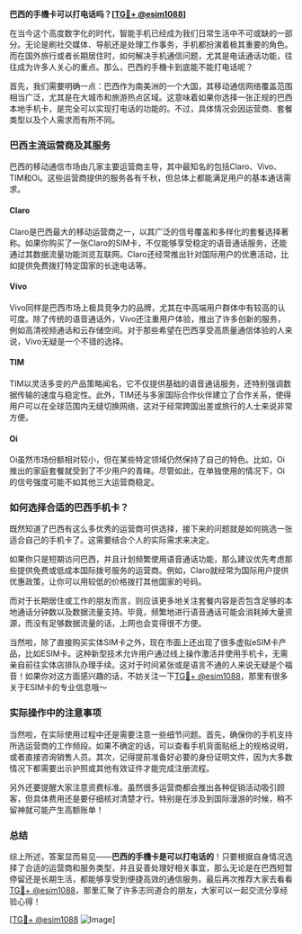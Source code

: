 **巴西的手機卡可以打电话吗？[[TG💪+ @esim1088](https://t.me/s/esim1088)]**

在当今这个高度数字化的时代，智能手机已经成为我们日常生活中不可或缺的一部分。无论是刷社交媒体、导航还是处理工作事务，手机都扮演着极其重要的角色。而在国外旅行或者长期居住时，如何解决手机通信问题，尤其是电话通话功能，往往成为许多人关心的重点。那么，巴西的手機卡到底能不能打电话呢？

首先，我们需要明确一点：巴西作为南美洲的一个大国，其移动通信网络覆盖范围相当广泛，尤其是在大城市和旅游热点区域。这意味着如果你选择一张正规的巴西本地手机卡，是完全可以实现打电话的功能的。不过，具体情况会因运营商、套餐类型以及个人需求而有所不同。

### 巴西主流运营商及其服务

巴西的移动通信市场由几家主要运营商主导，其中最知名的包括Claro、Vivo、TIM和Oi。这些运营商提供的服务各有千秋，但总体上都能满足用户的基本通话需求。

#### Claro
Claro是巴西最大的移动运营商之一，以其广泛的信号覆盖和多样化的套餐选择著称。如果你购买了一张Claro的SIM卡，不仅能够享受稳定的语音通话服务，还能通过其数据流量功能浏览互联网。Claro还经常推出针对国际用户的优惠活动，比如提供免费拨打特定国家的长途电话等。

#### Vivo
Vivo同样是巴西市场上极具竞争力的品牌，尤其在中高端用户群体中有较高的认可度。除了传统的语音通话外，Vivo还注重用户体验，推出了许多创新的服务，例如高清视频通话和云存储空间。对于那些希望在巴西享受高质量通信体验的人来说，Vivo无疑是一个不错的选择。

#### TIM
TIM以灵活多变的产品策略闻名，它不仅提供基础的语音通话服务，还特别强调数据传输的速度与稳定性。此外，TIM还与多家国际合作伙伴建立了合作关系，使得用户可以在全球范围内无缝切换网络，这对于经常跨国出差或旅行的人士来说非常方便。

#### Oi
Oi虽然市场份额相对较小，但在某些特定领域仍然保持了自己的特色。比如，Oi推出的家庭套餐就受到了不少用户的青睐。尽管如此，在单独使用的情况下，Oi的信号强度可能不如其他三大运营商稳定。

### 如何选择合适的巴西手机卡？

既然知道了巴西有这么多优秀的运营商可供选择，接下来的问题就是如何挑选一张适合自己的手机卡了。这需要结合个人的实际需求来决定。

如果你只是短期访问巴西，并且计划频繁使用语音通话功能，那么建议优先考虑那些提供免费或低成本国际拨号服务的运营商。例如，Claro就经常为国际用户提供优惠政策，让你可以用较低的价格拨打其他国家的号码。

而对于长期居住或工作的朋友而言，则应该更多地关注套餐内容是否包含足够的本地通话分钟数以及数据流量支持。毕竟，频繁地进行语音通话可能会消耗掉大量资源，而没有足够数据流量的话，上网也会变得很不方便。

当然啦，除了直接购买实体SIM卡之外，现在市面上还出现了很多虚拟eSIM卡产品，比如ESIM卡。这种新型技术允许用户通过线上操作激活并使用手机卡，无需亲自前往实体店排队办理手续。这对于时间紧张或是语言不通的人来说无疑是个福音！如果你对这方面感兴趣的话，不妨关注一下[TG💪+ @esim1088](https://t.me/s/esim1088)，那里有很多关于ESIM卡的专业信息哦～

### 实际操作中的注意事项

当然啦，在实际使用过程中还是需要注意一些细节问题。首先，确保你的手机支持所选运营商的工作频段。如果不确定的话，可以查看手机背面贴纸上的规格说明，或者直接咨询销售人员。其次，记得提前准备好必要的身份证明文件，因为大多数情况下都需要出示护照或其他有效证件才能完成注册流程。

另外还要提醒大家注意资费标准。虽然很多运营商都会推出各种促销活动吸引顾客，但具体费用还是要仔细核对清楚才行。特别是在涉及到国际漫游的时候，稍不留神就可能产生高额账单！

### 总结

综上所述，答案显而易见——**巴西的手機卡是可以打电话的**！只要根据自身情况选择了合适的运营商和服务类型，并且妥善处理好相关事宜，那么无论是在巴西短暂停留还是长期生活，都能够享受到便捷高效的通信服务。最后再次推荐大家去看看[TG💪+ @esim1088](https://t.me/s/esim1088)，那里汇聚了许多志同道合的朋友，大家可以一起交流分享经验心得！

[[TG💪+ @esim1088](https://t.me/s/esim1088) ![Image](https://i.postimg.cc/4NQfJmqS/Snipaste-2025-05-13-00-14-12.png)]